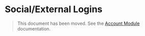 # Social/External Logins

> This document has been moved. See the [Account Module](../Modules/Account.md) documentation.